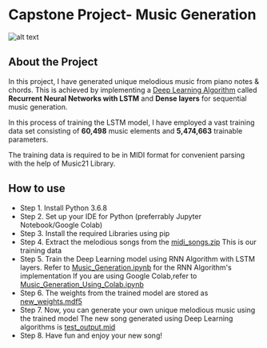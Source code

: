 **<h1>Capstone Project- Music Generation</h1>**


![alt text](https://data.whicdn.com/images/139175288/original.jpg)

**<h2>About the Project</h2>**

In this project, I have generated unique melodious music from piano notes & chords. This is achieved by implementing a [Deep Learning Algorithm](https://towardsdatascience.com/what-is-deep-learning-and-how-does-it-work-2ce44bb692ac) called **Recurrent Neural Networks with LSTM** and
**Dense layers** for sequential music generation.
  
In this process of training the LSTM model, I have employed a vast training data set consisting of **60,498** music
elements and **5,474,663** trainable parameters. 

The training data is required to be in MIDI format for convenient parsing with the help of Music21 Library.



**<h2>How to use</h2>**

- Step 1. Install Python 3.6.8 
- Step 2. Set up your IDE for Python (preferrably Jupyter Notebook/Google Colab)
- Step 3. Install the required Libraries using pip
- Step 4. Extract the melodious songs from the [midi_songs.zip](https://github.com/ShubhikaBhardwaj/Machine-Learning-Algorithm/blob/master/Capstone%20Project-%20Music%20Generation/midi_songs.zip) This is our training data
- Step 5. Train the Deep Learning model using RNN Algorithm with LSTM layers. 
          Refer to [Music_Generation.ipynb](https://github.com/ShubhikaBhardwaj/Machine-Learning-Algorithm/blob/master/Capstone%20Project-%20Music%20Generation/Music%20Generation.ipynb) for the RNN Algorithm's implementation
          If you are using Google Colab,refer to [Music_Generation_Using_Colab.ipynb](https://github.com/ShubhikaBhardwaj/Machine-Learning-Algorithm/blob/master/Capstone%20Project-%20Music%20Generation/Music_Generation_Using_Colab.ipynb)
- Step 6. The weights from the trained model are stored as [new_weights.mdf5](https://github.com/ShubhikaBhardwaj/Machine-Learning-Algorithm/blob/master/Capstone%20Project-%20Music%20Generation/new_weights.hdf5)
- Step 7. Now, you can generate your own unique melodious music using the trained model
          The new song generated using Deep Learning algorithms is [test_output.mid](https://github.com/ShubhikaBhardwaj/Machine-Learning-Algorithm/blob/master/Capstone%20Project-%20Music%20Generation/test_output.mid)
- Step 8. Have fun and enjoy your new song! 
         

